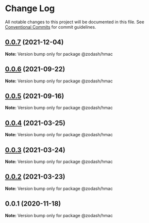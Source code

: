 # Change Log

All notable changes to this project will be documented in this file.
See [Conventional Commits](https://conventionalcommits.org) for commit guidelines.

## [0.0.7](https://github.com/zcorky/zodash/compare/@zodash/hmac@0.0.6...@zodash/hmac@0.0.7) (2021-12-04)

**Note:** Version bump only for package @zodash/hmac





## [0.0.6](https://github.com/zcorky/zodash/compare/@zodash/hmac@0.0.5...@zodash/hmac@0.0.6) (2021-09-22)

**Note:** Version bump only for package @zodash/hmac





## [0.0.5](https://github.com/zcorky/zodash/compare/@zodash/hmac@0.0.4...@zodash/hmac@0.0.5) (2021-09-16)

**Note:** Version bump only for package @zodash/hmac





## [0.0.4](https://github.com/zcorky/zodash/compare/@zodash/hmac@0.0.3...@zodash/hmac@0.0.4) (2021-03-25)

**Note:** Version bump only for package @zodash/hmac





## [0.0.3](https://github.com/zcorky/zodash/compare/@zodash/hmac@0.0.2...@zodash/hmac@0.0.3) (2021-03-24)

**Note:** Version bump only for package @zodash/hmac





## [0.0.2](https://github.com/zcorky/zodash/compare/@zodash/hmac@0.0.1...@zodash/hmac@0.0.2) (2021-03-23)

**Note:** Version bump only for package @zodash/hmac





## 0.0.1 (2020-11-18)

**Note:** Version bump only for package @zodash/hmac
